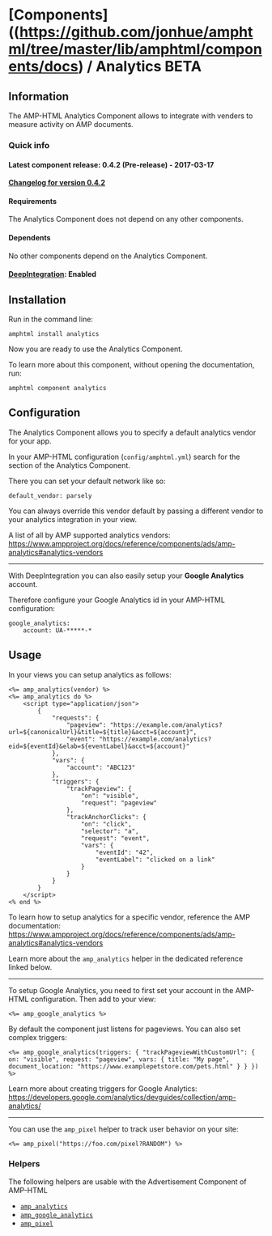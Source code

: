 
# [Components]((https://github.com/jonhue/amphtml/tree/master/lib/amphtml/components/docs) / Analytics BETA


## Information

The AMP-HTML Analytics Component allows to integrate with venders to measure activity on AMP documents.

### Quick info

#### Latest component release: 0.4.2 (Pre-release) - 2017-03-17

[**Changelog for version 0.4.2**](https://github.com/jonhue/amphtml/blob/master/CHANGELOG.md#042-pre-release---2017-03-17)

#### Requirements

The Analytics Component does not depend on any other components.

#### Dependents

No other components depend on the Analytics Component.

#### [DeepIntegration](https://github.com/jonhue/amphtml/tree/master/lib/amphtml/components/docs#deepintegration-components): Enabled


## Installation

Run in the command line:

    amphtml install analytics

Now you are ready to use the Analytics Component.

To learn more about this component, without opening the documentation, run:

    amphtml component analytics


## Configuration

The Analytics Component allows you to specify a default analytics vendor for your app.

In your AMP-HTML configuration (`config/amphtml.yml`) search for the section of the Analytics Component.

There you can set your default network like so:

    default_vendor: parsely

You can always override this vendor default by passing a different vendor to your analytics integration in your view.

A list of all by AMP supported analytics vendors: https://www.ampproject.org/docs/reference/components/ads/amp-analytics#analytics-vendors

---

With DeepIntegration you can also easily setup your **Google Analytics** account.

Therefore configure your Google Analytics id in your AMP-HTML configuration:

    google_analytics:
        account: UA-*****-*


## Usage

In your views you can setup analytics as follows:

    <%= amp_analytics(vendor) %>
    <%= amp_analytics do %>
        <script type="application/json">
            {
                "requests": {
                    "pageview": "https://example.com/analytics?url=${canonicalUrl}&title=${title}&acct=${account}",
                    "event": "https://example.com/analytics?eid=${eventId}&elab=${eventLabel}&acct=${account}"
                },
                "vars": {
                    "account": "ABC123"
                },
                "triggers": {
                    "trackPageview": {
                        "on": "visible",
                        "request": "pageview"
                    },
                    "trackAnchorClicks": {
                        "on": "click",
                        "selector": "a",
                        "request": "event",
                        "vars": {
                            "eventId": "42",
                            "eventLabel": "clicked on a link"
                        }
                    }
                }
            }
        </script>
    <% end %>

To learn how to setup analytics for a specific vendor, reference the AMP documentation: https://www.ampproject.org/docs/reference/components/ads/amp-analytics#analytics-vendors

Learn more about the `amp_analytics` helper in the dedicated reference linked below.

---

To setup Google Analytics, you need to first set your account in the AMP-HTML configuration. Then add to your view:

    <%= amp_google_analytics %>

By default the component just listens for pageviews. You can also set complex triggers:

    <%= amp_google_analytics(triggers: { "trackPageviewWithCustomUrl": { on: "visible", request: "pageview", vars: { title: "My page", document_location: "https://www.examplepetstore.com/pets.html" } } }) %>

Learn more about creating triggers for Google Analytics: https://developers.google.com/analytics/devguides/collection/amp-analytics/

---

You can use the `amp_pixel` helper to track user behavior on your site:

    <%= amp_pixel("https://foo.com/pixel?RANDOM") %>


### Helpers

The following helpers are usable with the Advertisement Component of AMP-HTML

* [`amp_analytics`](https://github.com/jonhue/amphtml/blob/master/lib/amphtml/helpers/docs/amp_analytics.md)
* [`amp_google_analytics`](https://github.com/jonhue/amphtml/blob/master/lib/amphtml/helpers/docs/amp_google_analytics.md)
* [`amp_pixel`](https://github.com/jonhue/amphtml/blob/master/lib/amphtml/helpers/docs/amp_pixel.md)
